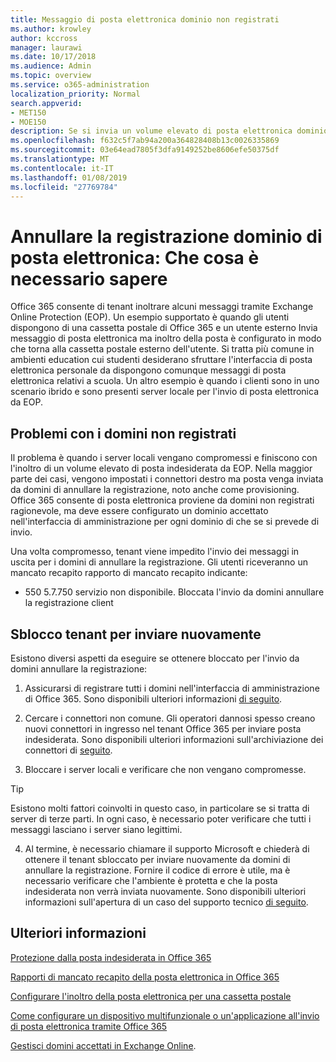 ```yaml
---
title: Messaggio di posta elettronica dominio non registrati
ms.author: krowley
author: kccross
manager: laurawi
ms.date: 10/17/2018
ms.audience: Admin
ms.topic: overview
ms.service: o365-administration
localization_priority: Normal
search.appverid:
- MET150
- MOE150
description: Se si invia un volume elevato di posta elettronica dominio annullare la registrazione, si corre il rischio della posta elettronica Guida bloccato. In questo articolo per ulteriori informazioni.
ms.openlocfilehash: f632c5f7ab94a200a364828408b13c0026335869
ms.sourcegitcommit: 03e64ead7805f3dfa9149252be8606efe50375df
ms.translationtype: MT
ms.contentlocale: it-IT
ms.lasthandoff: 01/08/2019
ms.locfileid: "27769784"
---
```

# <a name="unregistered-domain-email-what-you-need-to-know"></a>Annullare la registrazione dominio di posta elettronica: Che cosa è necessario sapere

Office 365 consente di tenant inoltrare alcuni messaggi tramite Exchange Online Protection (EOP). Un esempio supportato è quando gli utenti dispongono di una cassetta postale di Office 365 e un utente esterno Invia messaggio di posta elettronica ma inoltro della posta è configurato in modo che torna alla cassetta postale esterno dell'utente. Si tratta più comune in ambienti education cui studenti desiderano sfruttare l'interfaccia di posta elettronica personale da dispongono comunque messaggi di posta elettronica relativi a scuola. Un altro esempio è quando i clienti sono in uno scenario ibrido e sono presenti server locale per l'invio di posta elettronica da EOP.

## <a name="problems-with-unregistered-domains"></a>Problemi con i domini non registrati

Il problema è quando i server locali vengano compromessi e finiscono con l'inoltro di un volume elevato di posta indesiderata da EOP. Nella maggior parte dei casi, vengono impostati i connettori destro ma posta venga inviata da domini di annullare la registrazione, noto anche come provisioning. Office 365 consente di posta elettronica proviene da domini non registrati ragionevole, ma deve essere configurato un dominio accettato nell'interfaccia di amministrazione per ogni dominio di che se si prevede di invio.

Una volta compromesso, tenant viene impedito l'invio dei messaggi in uscita per i domini di annullare la registrazione. Gli utenti riceveranno un mancato recapito rapporto di mancato recapito indicante:

- 550 5.7.750 servizio non disponibile. Bloccata l'invio da domini annullare la registrazione client

## <a name="unblocking-tenant-in-order-to-send-again"></a>Sblocco tenant per inviare nuovamente

Esistono diversi aspetti da eseguire se ottenere bloccato per l'invio da domini annullare la registrazione:

1. Assicurarsi di registrare tutti i domini nell'interfaccia di amministrazione di Office 365. Sono disponibili ulteriori informazioni [di seguito](https://docs.microsoft.com/en-us/exchange/mail-flow-best-practices/manage-accepted-domains/manage-accepted-domains).

2. Cercare i connettori non comune. Gli operatori dannosi spesso creano nuovi connettori in ingresso nel tenant Office 365 per inviare posta indesiderata. Sono disponibili ulteriori informazioni sull'archiviazione dei connettori di [seguito](https://docs.microsoft.com/en-us/powershell/module/exchange/mail-flow/get-inboundconnector?view=exchange-ps). 

3. Bloccare i server locali e verificare che non vengano compromesse.

> [!TIP]
> Esistono molti fattori coinvolti in questo caso, in particolare se si tratta di server di terze parti. In ogni caso, è necessario poter verificare che tutti i messaggi lasciano i server siano legittimi.

4. Al termine, è necessario chiamare il supporto Microsoft e chiederà di ottenere il tenant sbloccato per inviare nuovamente da domini di annullare la registrazione.  Fornire il codice di errore è utile, ma è necessario verificare che l'ambiente è protetta e che la posta indesiderata non verrà inviata nuovamente. Sono disponibili ulteriori informazioni sull'apertura di un caso del supporto tecnico [di seguito](https://support.office.com/en-us/article/Contact-support-for-business-products-Admin-Help-32a17ca7-6fa0-4870-8a8d-e25ba4ccfd4b#ID0EAADAAA=online).
  
## <a name="for-more-information"></a>Ulteriori informazioni

[Protezione dalla posta indesiderata in Office 365](anti-spam-protection.md)

[Rapporti di mancato recapito della posta elettronica in Office 365](https://support.office.com/article/email-non-delivery-reports-in-office-365-51daa6b9-2e35-49c4-a0c9-df85bf8533c3)

[Configurare l'inoltro della posta elettronica per una cassetta postale](https://docs.microsoft.com/en-us/exchange/recipients-in-exchange-online/manage-user-mailboxes/configure-email-forwarding)

[Come configurare un dispositivo multifunzionale o un'applicazione all'invio di posta elettronica tramite Office 365](https://support.office.com/en-us/article/How-to-set-up-a-multifunction-device-or-application-to-send-email-using-Office-365-69f58e99-c550-4274-ad18-c805d654b4c4)

[Gestisci domini accettati in Exchange Online](https://docs.microsoft.com/en-us/exchange/mail-flow-best-practices/manage-accepted-domains/manage-accepted-domains).
